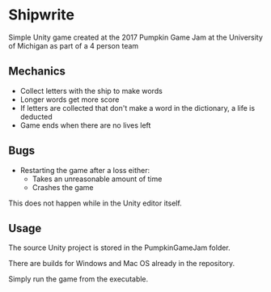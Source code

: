 # Shipwrite

Simple Unity game created at the 2017 Pumpkin Game Jam at the University of Michigan as part of a 4 person team

## Mechanics

* Collect letters with the ship to make words
* Longer words get more score
* If letters are collected that don't make a word in the dictionary, a life is deducted
* Game ends when there are no lives left

## Bugs

* Restarting the game after a loss either:
	* Takes an unreasonable amount of time
	* Crashes the game
	
This does not happen while in the Unity editor itself.
	
## Usage

The source Unity project is stored in the PumpkinGameJam folder.

There are builds for Windows and Mac OS already in the repository. 

Simply run the game from the executable.